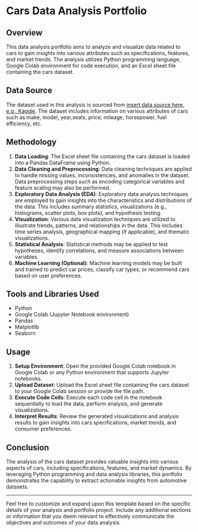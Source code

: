 # Cars Data Analysis Portfolio

## Overview
This data analysis portfolio aims to analyze and visualize data related to cars to gain insights into various attributes such as specifications, features, and market trends. The analysis utilizes Python programming language, Google Colab environment for code execution, and an Excel sheet file containing the cars dataset.

## Data Source
The dataset used in this analysis is sourced from [insert data source here, e.g., Kaggle](https://www.kaggle.com/). The dataset includes information on various attributes of cars such as make, model, year,seats, price, mileage, horsepower, fuel efficiency, etc.

## Methodology
1. **Data Loading**: The Excel sheet file containing the cars dataset is loaded into a Pandas DataFrame using Python.
2. **Data Cleaning and Preprocessing**: Data cleaning techniques are applied to handle missing values, inconsistencies, and anomalies in the dataset. Data preprocessing steps such as encoding categorical variables and feature scaling may also be performed.
3. **Exploratory Data Analysis (EDA)**: Exploratory data analysis techniques are employed to gain insights into the characteristics and distributions of the data. This includes summary statistics, visualizations (e.g., histograms, scatter plots, box plots), and hypothesis testing.
4. **Visualization**: Various data visualization techniques are utilized to illustrate trends, patterns, and relationships in the data. This includes time series analysis, geographical mapping (if applicable), and thematic visualizations.
5. **Statistical Analysis**: Statistical methods may be applied to test hypotheses, identify correlations, and measure associations between variables.
6. **Machine Learning (Optional)**: Machine learning models may be built and trained to predict car prices, classify car types, or recommend cars based on user preferences.

## Tools and Libraries Used
- Python 
- Google Colab (Jupyter Notebook environment)
- Pandas
- Matplotlib
- Seaborn


## Usage
1. **Setup Environment**: Open the provided Google Colab notebook in Google Colab or any Python environment that supports Jupyter notebooks.
2. **Upload Dataset**: Upload the Excel sheet file containing the cars dataset to your Google Colab session or provide the file path.
3. **Execute Code Cells**: Execute each code cell in the notebook sequentially to load the data, perform analysis, and generate visualizations.
4. **Interpret Results**: Review the generated visualizations and analysis results to gain insights into cars specifications, market trends, and consumer preferences.

## Conclusion
The analysis of the cars dataset provides valuable insights into various aspects of cars, including specifications, features, and market dynamics. By leveraging Python programming and data analysis libraries, this portfolio demonstrates the capability to extract actionable insights from automotive datasets.

---

Feel free to customize and expand upon this template based on the specific details of your analysis and portfolio project. Include any additional sections or information that you deem relevant to effectively communicate the objectives and outcomes of your data analysis.
